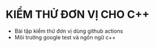 # KIỂM THỬ ĐƠN VỊ CHO C++

+ Bài tập kiểm thử đơn vị dùng github actions
+ Môi trường google test và ngôn ngữ c++
